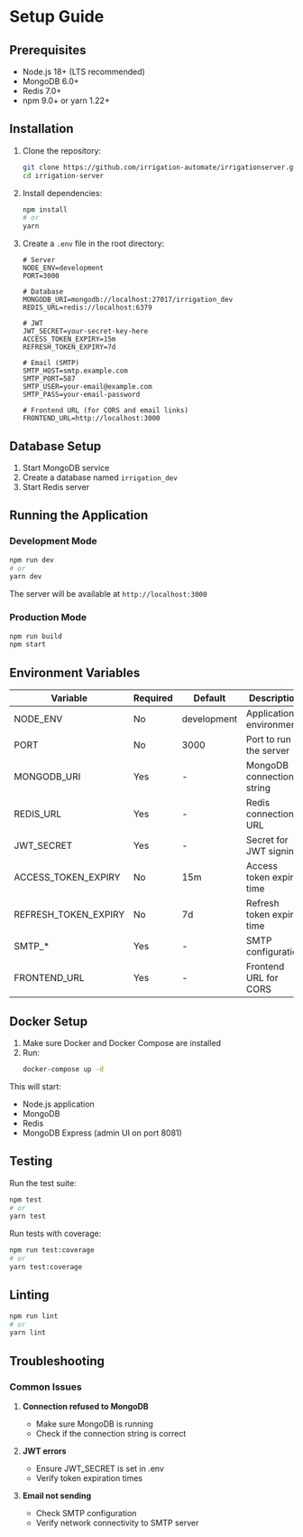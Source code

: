 # Setup Guide

## Prerequisites

- Node.js 18+ (LTS recommended)
- MongoDB 6.0+
- Redis 7.0+
- npm 9.0+ or yarn 1.22+

## Installation

1. Clone the repository:
   ```bash
   git clone https://github.com/irrigation-automate/irrigationserver.git
   cd irrigation-server
   ```

2. Install dependencies:
   ```bash
   npm install
   # or
   yarn
   ```

3. Create a `.env` file in the root directory:
   ```env
   # Server
   NODE_ENV=development
   PORT=3000
   
   # Database
   MONGODB_URI=mongodb://localhost:27017/irrigation_dev
   REDIS_URL=redis://localhost:6379
   
   # JWT
   JWT_SECRET=your-secret-key-here
   ACCESS_TOKEN_EXPIRY=15m
   REFRESH_TOKEN_EXPIRY=7d
   
   # Email (SMTP)
   SMTP_HOST=smtp.example.com
   SMTP_PORT=587
   SMTP_USER=your-email@example.com
   SMTP_PASS=your-email-password
   
   # Frontend URL (for CORS and email links)
   FRONTEND_URL=http://localhost:3000
   ```

## Database Setup

1. Start MongoDB service
2. Create a database named `irrigation_dev`
3. Start Redis server

## Running the Application

### Development Mode
```bash
npm run dev
# or
yarn dev
```

The server will be available at `http://localhost:3000`

### Production Mode
```bash
npm run build
npm start
```

## Environment Variables

| Variable | Required | Default | Description |
|----------|----------|---------|-------------|
| NODE_ENV | No | development | Application environment |
| PORT | No | 3000 | Port to run the server |
| MONGODB_URI | Yes | - | MongoDB connection string |
| REDIS_URL | Yes | - | Redis connection URL |
| JWT_SECRET | Yes | - | Secret for JWT signing |
| ACCESS_TOKEN_EXPIRY | No | 15m | Access token expiry time |
| REFRESH_TOKEN_EXPIRY | No | 7d | Refresh token expiry time |
| SMTP_* | Yes | - | SMTP configuration |
| FRONTEND_URL | Yes | - | Frontend URL for CORS |

## Docker Setup

1. Make sure Docker and Docker Compose are installed
2. Run:
   ```bash
   docker-compose up -d
   ```

This will start:
- Node.js application
- MongoDB
- Redis
- MongoDB Express (admin UI on port 8081)

## Testing

Run the test suite:
```bash
npm test
# or
yarn test
```

Run tests with coverage:
```bash
npm run test:coverage
# or
yarn test:coverage
```

## Linting

```bash
npm run lint
# or
yarn lint
```

## Troubleshooting

### Common Issues

1. **Connection refused to MongoDB**
   - Make sure MongoDB is running
   - Check if the connection string is correct

2. **JWT errors**
   - Ensure JWT_SECRET is set in .env
   - Verify token expiration times

3. **Email not sending**
   - Check SMTP configuration
   - Verify network connectivity to SMTP server
